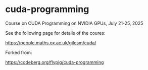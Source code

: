 # cuda-programming

Course on CUDA Programming on NVIDIA GPUs, July 21-25, 2025

See the following page for details of the coures:

https://people.maths.ox.ac.uk/gilesm/cuda/

Forked from:

https://codeberg.org/flypig/cuda-programming
